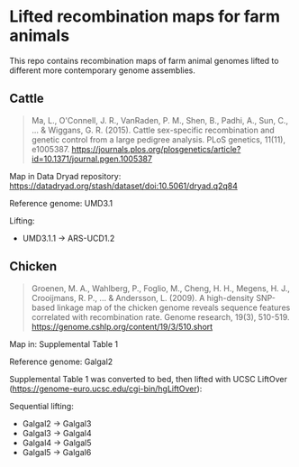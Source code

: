 # Lifted recombination maps for farm animals


This repo contains recombination maps of farm animal genomes lifted to different
more contemporary genome assemblies.


## Cattle

> Ma, L., O'Connell, J. R., VanRaden, P. M., Shen, B., Padhi, A., Sun, C., ... & Wiggans, G. R. (2015). Cattle sex-specific recombination and genetic control from a large pedigree analysis. PLoS genetics, 11(11), e1005387. https://journals.plos.org/plosgenetics/article?id=10.1371/journal.pgen.1005387

Map in Data Dryad repository: https://datadryad.org/stash/dataset/doi:10.5061/dryad.q2q84

Reference genome: UMD3.1

Lifting:

* UMD3.1.1 -> ARS-UCD1.2


## Chicken

> Groenen, M. A., Wahlberg, P., Foglio, M., Cheng, H. H., Megens, H. J., Crooijmans, R. P., ... & Andersson, L. (2009). A high-density SNP-based linkage map of the chicken genome reveals sequence features correlated with recombination rate. Genome research, 19(3), 510-519. https://genome.cshlp.org/content/19/3/510.short

Map in: Supplemental Table 1 

Reference genome: Galgal2

Supplemental Table 1 was converted to bed, then lifted with UCSC LiftOver (https://genome-euro.ucsc.edu/cgi-bin/hgLiftOver):

Sequential lifting:

* Galgal2 -> Galgal3
* Galgal3 -> Galgal4
* Galgal4 -> Galgal5
* Galgal5 -> Galgal6

